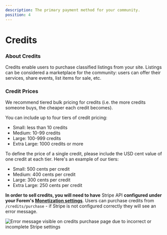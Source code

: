 ```yaml
---
description: The primary payment method for your community.
position: 4
---
```


# Credits

### About Credits

Credits enable users to purchase classified listings from your site. Listings can be considered a marketplace for the community: users can offer their services, share events, list items for sale, etc.

### Credit Prices

We recommend tiered bulk pricing for credits \(i.e. the more credits someone buys, the cheaper each credit becomes\).

You can include up to four tiers of credit pricing:

- Small: less than 10 credits
- Medium: 10-99 credits
- Large: 100-999 credits
- Extra Large: 1000 credits or more

To define the price of a single credit, please include the USD cent value of one credit at each tier. Here's an example of our tiers:

- Small: 500 cents per credit
- Medium: 400 cents per credit
- Large: 300 cents per credit
- Extra Large: 250 cents per credit

**In order to sell credits, you will need to have** Stripe API **configured under your Forem's [Monetization settings](https://admin.forem.com/docs/advanced-customization/config/monetization)**. Users can purchase credits from `/credits/purchase` - if Stripe is not configured correctly they will see an error message.

![Error message visible on credits purchase page due to incorrect or incomplete Stripe settings](https://raw.githubusercontent.com/forem/admin-docs/main/static/img/creditsPurchasePage.png)

